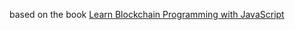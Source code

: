 based on the book [Learn Blockchain Programming with JavaScript](https://www.packtpub.com/web-development/learn-blockchain-programming-javascript)